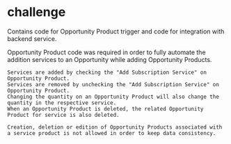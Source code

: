 # challenge

Contains code for Opportunity Product trigger and code for integration with backend service.

Opportunity Product code was required in order to fully automate the addition services to an Opportunity while adding Opportunity Products.

	Services are added by checking the "Add Subscription Service" on Opportunity Product.
	Services are removed by unchecking the "Add Subscription Service" on Opportunity Product.
	Changing the quantity on an Opportunity Product will also change the quantity in the respective service.
	When an Opportunity Product is deleted, the related Opportunity Product for service is also deleted.

	Creation, deletion or edition of Opportunity Products associated with a service product is not allowed in order to keep data consistency.




